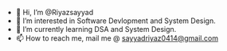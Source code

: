 - 👋 Hi, I’m @Riyazsayyad
- 👀 I’m interested in Software Devlopment and System Design.
- 🌱 I’m currently learning DSA and System Design.
- 📫 How to reach me, mail me @ sayyadriyaz0414@gmail.com

<!---
Riyazsayyad/Riyazsayyad is a ✨ special ✨ repository because its `README.md` (this file) appears on your GitHub profile.
You can click the Preview link to take a look at your changes.
- 💞️ I’m looking to collaborate on ...
--->
